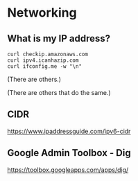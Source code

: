 # Networking

## What is my IP address?
```
curl checkip.amazonaws.com
curl ipv4.icanhazip.com
curl ifconfig.me -w "\n"
```
(There are others.)

(There are others that do the same.)

## CIDR

https://www.ipaddressguide.com/ipv6-cidr

##  Google Admin Toolbox - Dig

https://toolbox.googleapps.com/apps/dig/